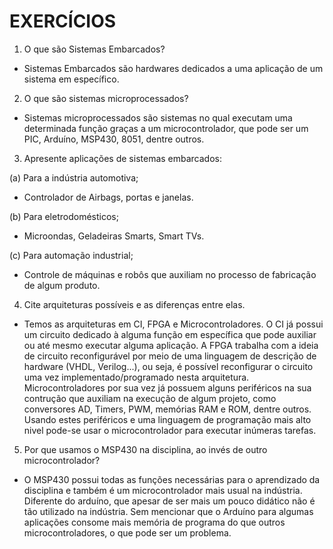 # EXERCÍCIOS

 1. O que são Sistemas Embarcados?
  - Sistemas Embarcados são hardwares dedicados a uma aplicação de um sistema em específico.
 
 2. O que são sistemas microprocessados?
  - Sistemas microprocessados são sistemas no qual executam uma determinada função graças a um microcontrolador, que pode ser um PIC,
  Arduíno, MSP430, 8051, dentre outros.
  
 3. Apresente aplicações de sistemas embarcados:
 
   (a) Para a indústria automotiva;
   - Controlador de Airbags, portas e janelas.
   
   (b) Para eletrodomésticos;
   - Microondas, Geladeiras Smarts, Smart TVs.
   
   (c) Para automação industrial;
   - Controle de máquinas e robôs que auxiliam no processo de fabricação de algum produto.
  
 4. Cite arquiteturas possíveis e as diferenças entre elas.
  - Temos as arquiteturas em CI, FPGA e Microcontroladores. O CI já possui um circuito dedicado à alguma função em específica que pode
    auxiliar ou até mesmo executar alguma aplicação. A FPGA trabalha com a ideia de circuito reconfigurável por meio de uma linguagem de 
    descrição de hardware (VHDL, Verilog...), ou seja, é possível reconfigurar o circuito uma vez implementado/programado nesta arquitetura.
    Microcontroladores por sua vez já possuem alguns periféricos na sua contrução que auxiliam na execução de algum projeto, como conversores AD,
    Timers, PWM, memórias RAM e ROM, dentre outros. Usando estes periféricos e uma linguagem de programação mais alto nivel pode-se usar o microcontrolador
    para executar inúmeras tarefas.
    
 5. Por que usamos o MSP430 na disciplina, ao invés de outro microcontrolador?
  - O MSP430 possui todas as funções necessárias para o aprendizado da disciplina e também é um microcontrolador mais usual na indústria.
  Diferente do arduíno, que apesar de ser mais um pouco didático não é tão utilizado na indústria. Sem mencionar que o Arduíno para algumas
  aplicações consome mais memória de programa do que outros microcontroladores, o que pode ser um problema.
